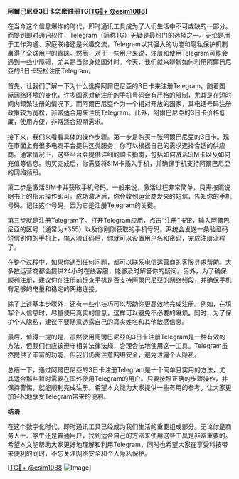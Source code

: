 **阿爾巴尼亞3日卡怎麽註冊TG[[TG💪+ @esim1088](https://t.me/s/esim1088)]**

在当今这个信息爆炸的时代，即时通讯工具成为了人们生活中不可或缺的一部分。而提到即时通讯软件，Telegram（简称TG）无疑是最热门的选择之一。无论是用于工作沟通、家庭联络还是兴趣交流，Telegram以其强大的功能和隐私保护机制赢得了全球用户的青睐。然而，对于一些用户来说，注册和使用Telegram可能会遇到一些小障碍，尤其是当你身处国外时。今天，我们就来聊聊如何利用阿爾巴尼亞的3日卡轻松注册Telegram。

首先，让我们了解一下为什么选择阿爾巴尼亞的3日卡来注册Telegram。随着国际网络环境的变化，许多国家对新注册的手机号码会有严格的限制，尤其是在短时间内频繁注册的情况下。而阿爾巴尼亞作为一个相对开放的国家，其电话号码注册政策较为宽松，非常适合用来注册Telegram。此外，阿爾巴尼亞的3日卡价格低廉，使用方便，非常适合短期需求。

接下来，我们来看看具体的操作步骤。第一步是购买一张阿爾巴尼亞的3日卡。现在市面上有很多电商平台提供这类服务，你可以根据自己的需求选择合适的供应商。通常情况下，这些平台会提供详细的购卡指南，包括如何激活SIM卡以及如何充值等信息。购买完成后，你需要将SIM卡插入手机，并确保手机支持阿爾巴尼亞的网络频段。

第二步是激活SIM卡并获取手机号码。一般来说，激活过程非常简单，只需按照说明书上的指示操作即可。成功激活后，你会收到运营商发来的短信，告知你的手机号码。记住这个号码，因为它是注册Telegram的关键。

第三步就是注册Telegram了。打开Telegram应用，点击“注册”按钮，输入阿爾巴尼亞的区号（通常为+355）以及你刚刚获取的手机号码。系统会发送一条验证码短信到你的手机上，输入验证码后，你就可以设置用户名和密码，完成注册流程了。

在整个过程中，如果你遇到任何问题，都可以联系电信运营商的客服寻求帮助。大多数运营商都会提供24小时在线客服，能够及时解答你的疑问。另外，为了确保顺利注册，建议你在注册前检查手机是否支持阿爾巴尼亞的网络频段，并确保手机有足够的电量和稳定的网络连接。

除了上述基本步骤外，还有一些小技巧可以帮助你更高效地完成注册。例如，在填写个人信息时，尽量使用真实的信息，这样可以避免不必要的麻烦。同时，为了保护个人隐私，建议不要随意透露自己的真实姓名和其他敏感信息。

最后，值得一提的是，虽然使用阿爾巴尼亞的3日卡注册Telegram是一种有效的方法，但我们也应该遵守相关法律法规，合理合法地使用这一工具。Telegram虽然提供了丰富的功能，但我们仍需注意网络安全，避免泄露个人隐私。

总结一下，通过阿爾巴尼亞的3日卡注册Telegram是一个简单且实用的方法，尤其适合那些暂时需要在国外使用Telegram的用户。只要按照正确的步骤操作，并保持警惕，就能顺利完成注册。希望本文能为大家提供一些有用的参考，让大家更加轻松地享受Telegram带来的便利。

**结语**

在这个数字化时代，即时通讯工具已经成为我们生活的重要组成部分。无论你是商务人士、学生还是普通用户，找到适合自己的方法来使用这些工具是非常重要的。希望本文能帮助大家更好地理解和利用Telegram，同时也希望大家在享受科技带来便利的同时，不忘关注网络安全和个人隐私保护。

[[TG💪+ @esim1088](https://t.me/s/esim1088) ![Image](https://i.postimg.cc/4NQfJmqS/Snipaste-2025-05-13-00-14-12.png)]